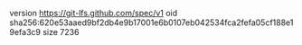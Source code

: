 version https://git-lfs.github.com/spec/v1
oid sha256:620e53aaed9bf2db4e9b17001e6b0107eb042534fca2fefa05cf188e19efa3c9
size 7236
